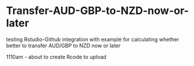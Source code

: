 # Transfer-AUD-GBP-to-NZD-now-or-later
testing Rstudio-Github integration with example for calculating whether better to transfer AUD/GBP to NZD now or later 

1110am - about to create Rcode to upload
